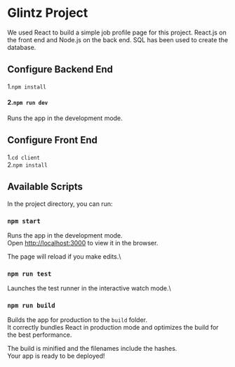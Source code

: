 # Glintz Project

We used React to build a simple job profile page for this project. React.js on the front end and Node.js on the back end. SQL has been used to create the database.

## Configure Backend End

1.`npm install`

#### 2.`npm run dev`

Runs the app in the development mode.

## Configure Front End

1.`cd client`\
 2.`npm install`

## Available Scripts

In the project directory, you can run:

### `npm start`

Runs the app in the development mode.\
Open [http://localhost:3000](http://localhost:3000) to view it in the browser.

The page will reload if you make edits.\

### `npm run test`

Launches the test runner in the interactive watch mode.\

### `npm run build`

Builds the app for production to the `build` folder.\
It correctly bundles React in production mode and optimizes the build for the best performance.

The build is minified and the filenames include the hashes.\
Your app is ready to be deployed!
